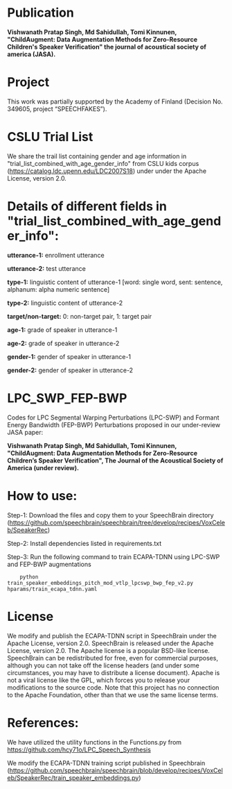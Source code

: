 # Publication

**Vishwanath Pratap Singh, Md Sahidullah, Tomi Kinnunen, "ChildAugment: Data Augmentation Methods for Zero-Resource Children's Speaker Verification" the journal of acoustical society of america (JASA).**

# Project

This work was partially supported by the Academy of Finland (Decision No. 349605, project “SPEECHFAKES”).

# CSLU Trial List

We share the trail list containing gender and age information in "trial_list_combined_with_age_gender_info" from CSLU kids corpus (https://catalog.ldc.upenn.edu/LDC2007S18) under under the Apache License, version 2.0.

# Details of different fields in "trial_list_combined_with_age_gender_info":

**utterance-1:** enrollment utterance

**utterance-2:** test utterance

**type-1:** linguistic content of utterance-1 [word: single word, sent: sentence, alphanum: alpha numeric sentence]

**type-2:** linguistic content of utterance-2

**target/non-target:** 0: non-target pair, 1: target pair

**age-1:** grade of speaker in utterance-1

**age-2:** grade of speaker in utterance-2

**gender-1:** gender of speaker in utterance-1

**gender-2:** gender of speaker in utterance-2

# LPC_SWP_FEP-BWP

Codes for LPC Segmental Warping Perturbations (LPC-SWP) and Formant Energy Bandwidth (FEP-BWP) Perturbations proposed in our under-review JASA paper: 

**Vishwanath Pratap Singh, Md Sahidullah, Tomi Kinnunen, "ChildAugment: Data Augmentation Methods for Zero-Resource Children’s Speaker Verification", The Journal of the Acoustical Society of America (under review).**

# How to use:

Step-1: Download the files and copy them to your SpeechBrain directory (https://github.com/speechbrain/speechbrain/tree/develop/recipes/VoxCeleb/SpeakerRec)

Step-2: Install dependencies listed in requirements.txt

Step-3: Run the following command to train ECAPA-TDNN using LPC-SWP and FEP-BWP augmentations
   
        python train_speaker_embeddings_pitch_mod_vtlp_lpcswp_bwp_fep_v2.py hparams/train_ecapa_tdnn.yaml

# License
We modify and publish the ECAPA-TDNN script in SpeechBrain under the Apache License, version 2.0. 
SpeechBrain is released under the Apache License, version 2.0. The Apache license is a popular BSD-like license. SpeechBrain can be redistributed for free, even for commercial purposes, although you can not take off the license headers (and under some circumstances, you may have to distribute a license document). Apache is not a viral license like the GPL, which forces you to release your modifications to the source code. Note that this project has no connection to the Apache Foundation, other than that we use the same license terms.

# References:
We have utilized the utility functions in the Functions.py from https://github.com/hcy71o/LPC_Speech_Synthesis

We modify the ECAPA-TDNN training script published in Speechbrain (https://github.com/speechbrain/speechbrain/blob/develop/recipes/VoxCeleb/SpeakerRec/train_speaker_embeddings.py)
